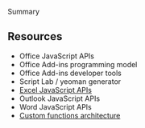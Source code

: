 Summary

## Resources

- Office JavaScript APIs
- Office Add-ins programming model
- Office Add-ins developer tools
- Script Lab / yeoman generator
- [Excel JavaScript APIs](/office/dev/add-ins/reference/overview/excel-add-ins-reference-overview)
- Outlook JavaScript APIs
- Word JavaScript APIs
- [Custom functions architecture](/office/dev/add-ins/excel/custom-functions-architecture)
